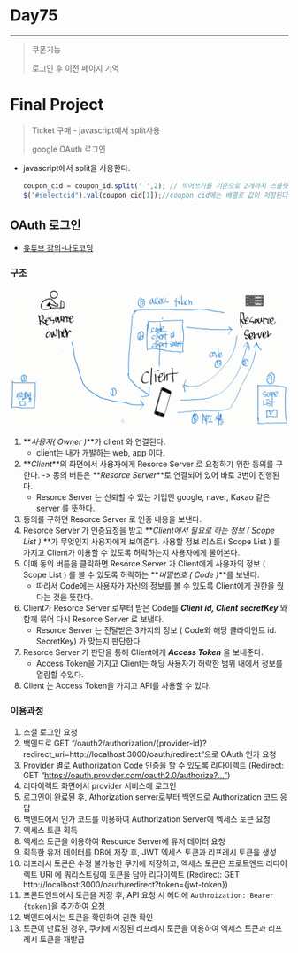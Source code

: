 # Day75

---

> 쿠폰기능 
>
> 로그인 후 이전 페이지 기억 

# Final Project

>Ticket 구매 - javascript에서 split사용 
>
>google OAuth 로그인 

- javascript에서 split을 사용한다. 

  ```javascript
  coupon_cid = coupon_id.split(' ',2); // 띄어쓰기를 기준으로 2개까지 스플릿 한다. 
  $("#selectcid").val(coupon_cid[1]);//coupon_cid에는 배열로 값이 저장된다. 따라서 index를 적어주면 split한 값을 꺼낼 수 있다. 
  ```

## OAuth 로그인 

- [유튜브 강의-나도코딩](https://opentutorials.org/course/2473/16571)


### 구조

<img src="../images/FinalProject/oauth구조.png">

1. **_사용자( Owner )_**가 client 와 연결된다.
   - client는 내가 개발하는 web, app 이다. 
2. **_Client_**의 화면에서 사용자에게 Resorce Server 로 요청하기 위한 동의를 구한다. -> 동의 버튼은 **_Resorce Server_**로 연결되어 있어 바로 3번이 진행된다. 
   - Resorce Server 는 신뢰할 수 있는 기업인 google, naver, Kakao 같은 server 를 뜻한다. 
3. 동의를 구하면 Resorce Server 로 인증 내용을 보낸다. 
4. Resorce Server 가 인증요청을 받고 **_Client에서 필요로 하는 정보 ( Scope List )_ **가 무엇인지 사용자에게 보여준다. 사용할 정보 리스트( Scope List ) 를 가지고 Client가 이용할 수 있도록 허락하는지 사용자에게 물어본다. 
5. 이때 동의 버튼을 클릭하면  Resorce Server 가 Client에게 사용자의 정보 ( Scope List ) 를 볼 수 있도록 허락하는  **_비밀번호 ( Code )_**를 보낸다. 
   - 따라서 Code에는 사용자가 자신의 정보를 볼 수 있도록 Client에게 권한을 줬다는 것을 뜻한다. 
6. Client가 Resorce Server 로부터 받은 Code를 **_Client id, Client secretKey_** 와 함께 묶어 다시 Resorce Server 로 보낸다. 
   - Resorce Server 는 전달받은 3가지의 정보 ( Code와 해당 클라이언트 id. SecretKey) 가 맞는지 판단한다.
7. Resorce Server 가 판단을 통해 Client에게 **_Access Token_** 을 보내준다. 
   - Access Token을 가지고 Client는 해당 사용자가 허락한 범위 내에서 정보를 열람할 수있다. 
8. Client 는 Access Token을 가지고 API를 사용할 수 있다. 



### 이용과정

1. 소셜 로그인 요청
2. 백엔드로 GET “/oauth2/authorization/{provider-id}?redirect_uri=http://localhost:3000/oauth/redirect”으로 OAuth 인가 요청
3. Provider 별로 Authorization Code 인증을 할 수 있도록 리다이렉트 (Redirect: GET “https://oauth.provider.com/oauth2.0/authorize?…”)
4. 리다이렉트 화면에서 provider 서비스에 로그인
5. 로그인이 완료된 후, Athorization server로부터 백엔드로 Authorization 코드 응답
6. 백엔드에서 인가 코드를 이용하여 Authorization Server에 엑세스 토큰 요청
7. 엑세스 토큰 획득
8. 엑세스 토큰을 이용하여 Resource Server에 유저 데이터 요청
9. 획득한 유저 데이터를 DB에 저장 후, JWT 엑세스 토큰과 리프레시 토큰을 생성
10. 리프레시 토큰은 수정 불가능한 쿠키에 저장하고, 엑세스 토큰은 프로트엔드 리다이렉트 URI 에 쿼리스트링에 토큰을 담아 리다이렉트 (Redirect: GET http://localhost:3000/oauth/redirect?token={jwt-token})
11. 프론트엔드에서 토큰을 저장 후, API 요청 시 헤더에 `Authroization: Bearer {token}`을 추가하여 요청
12. 백엔드에서는 토큰을 확인하여 권한 확인
13. 토큰이 만료된 경우, 쿠키에 저장된 리프레시 토큰을 이용하여 엑세스 토큰과 리프레시 토큰을 재발급

